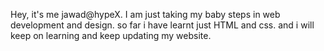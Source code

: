 Hey, it's me jawad@hypeX. I am just taking my baby steps in web development and design.
so far i have learnt just HTML and css.
and i will keep on learning and keep updating my website.

